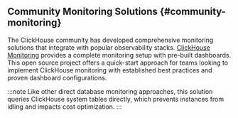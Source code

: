 ## Community Monitoring Solutions {#community-monitoring}

The ClickHouse community has developed comprehensive monitoring solutions that integrate with popular observability stacks. [ClickHouse Monitoring](https://github.com/duyet/clickhouse-monitoring) provides a complete monitoring setup with pre-built dashboards. This open source project offers a quick-start approach for teams looking to implement ClickHouse monitoring with established best practices and proven dashboard configurations.

:::note
Like other direct database monitoring approaches, this solution queries ClickHouse system tables directly, which prevents instances from idling and impacts cost optimization. 
:::